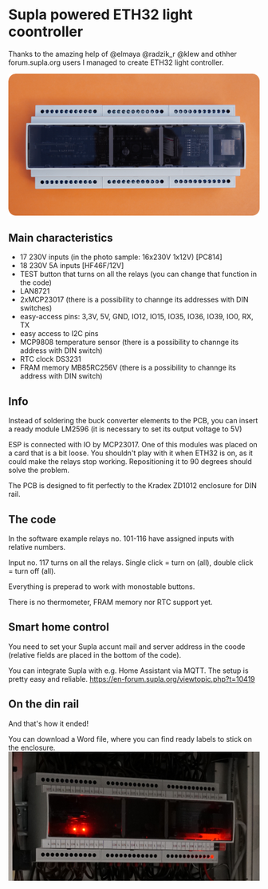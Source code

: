 # Supla powered ETH32 light coontroller
Thanks to the amazing help of @elmaya @radzik_r @klew and othher forum.supla.org users I managed to create ETH32 light controller.

![alt text](https://github.com/jaku2019/ETH32/blob/main/photos/readme_photo.png?raw=true)
## Main characteristics
- 17 230V inputs (in the photo sample: 16x230V 1x12V) [PC814]
- 18 230V 5A inputs [HF46F/12V]
- TEST button that turns on all the relays (you can change that function in the code)
- LAN8721
- 2xMCP23017 (there is a possibility to channge its addresses with DIN switches)
- easy-access pins: 3,3V, 5V, GND, IO12, IO15, IO35, IO36, IO39, IO0, RX, TX
- easy access to I2C pins
- MCP9808 temperature sensor (there is a possibility to channge its address with DIN switch)
- RTC clock DS3231
- FRAM memory MB85RC256V (there is a possibility to channge its address with DIN switch)

## Info
Instead of soldering the buck converter elements to the PCB, you can insert a ready module LM2596 (it is necessary to set its output voltage to 5V)

ESP is connected with IO by MCP23017. One of this modules was placed on a card that is a bit loose. You shouldn't play with it when ETH32 is on, as it could make the relays stop working. Repositioning it to 90 degrees should solve the problem.

The PCB is designed to fit perfectly to the Kradex ZD1012 enclosure for DIN rail.
## The code
In the software example relays no. 101-116 have assigned inputs with relative numbers. 

Input no. 117 turns on all the relays.
Single click = turn on (all),
double click = turn off (all). 

Everything is preperad to work with monostable buttons. 

There is no thermometer, FRAM memory nor RTC support yet.
## Smart home control
You need to set your Supla accunt mail and server address in the coode (relative fields are placed in the bottom of the code).

You can integrate Supla with e.g. Home Assistant via MQTT. The setup is pretty easy and reliable. https://en-forum.supla.org/viewtopic.php?t=10419

## On the din rail
And that's how it ended! 

You can download a Word file, where you can find ready labels to stick on the enclosure.
![alt text](https://github.com/jaku2019/ETH32/blob/main/photos/on_the_din_rail.png?raw=true)
